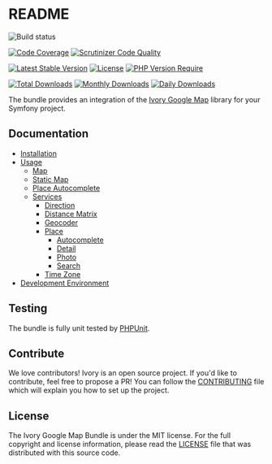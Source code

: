 # README

![Build status](https://github.com/bresam/ivory-google-map-bundle/actions/workflows/build.yml/badge.svg)

[![Code Coverage](https://scrutinizer-ci.com/g/bresam/ivory-google-map-bundle/badges/coverage.png?b=master)](https://scrutinizer-ci.com/g/bresam/ivory-google-map-bundle/?branch=master)
[![Scrutinizer Code Quality](https://scrutinizer-ci.com/g/bresam/ivory-google-map-bundle/badges/quality-score.png?b=master)](https://scrutinizer-ci.com/g/bresam/ivory-google-map-bundle/?branch=master)

[![Latest Stable Version](http://poser.pugx.org/ivory/google-map-bundle/v)](https://packagist.org/packages/ivory/google-map-bundle)
[![License](http://poser.pugx.org/ivory/google-map-bundle/license)](https://packagist.org/packages/ivory/google-map-bundle)
[![PHP Version Require](http://poser.pugx.org/ivory/google-map-bundle/require/php)](https://packagist.org/packages/ivory/google-map-bundle)

[![Total Downloads](http://poser.pugx.org/ivory/google-map-bundle/downloads)](https://packagist.org/packages/ivory/google-map)
[![Monthly Downloads](http://poser.pugx.org/ivory/google-map-bundle/d/monthly)](https://packagist.org/packages/ivory/google-map)
[![Daily Downloads](http://poser.pugx.org/ivory/google-map-bundle/d/daily)](https://packagist.org/packages/ivory/google-map)



The bundle provides an integration of the [Ivory Google Map](https://github.com/bresam/ivory-google-map) library for
your Symfony project.

## Documentation

 - [Installation](/docs/installation.md)
 - [Usage](/docs/usage.md)
    - [Map](/docs/map.md)
    - [Static Map](/docs/static_map.md)
    - [Place Autocomplete](/docs/place_autocomplete.md)
    - [Services](/docs/service/index.md)
        - [Direction](/docs/service/direction.md)
        - [Distance Matrix](/docs/service/distance_matrix.md)
        - [Geocoder](/docs/service/geocoder.md)
        - [Place](/docs/service/place/index.md)
            - [Autocomplete](/docs/service/place/autocomplete.md)
            - [Detail](/docs/service/place/detail.md)
            - [Photo](/docs/service/place/photo.md)
            - [Search](/docs/service/place/search.md)
        - [Time Zone](/docs/service/time_zone.md)
 - [Development Environment](/docs/development_environment.md)

## Testing

The bundle is fully unit tested by [PHPUnit](http://www.phpunit.de/).

## Contribute

We love contributors! Ivory is an open source project. If you'd like to contribute, feel free to propose a PR! You
can follow the [CONTRIBUTING](https://github.com/bresam/ivory-google-map-bundle/blob/master/.github/CONTRIBUTING.md) file which will explain you how to set up the project.

## License

The Ivory Google Map Bundle is under the MIT license. For the full copyright and license information, please read the
[LICENSE](/LICENSE) file that was distributed with this source code.
